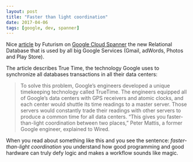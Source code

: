 ```yaml
---
layout: post
title: "Faster than light coordination"
date: 2017-04-06
tags: [google, dev, spanner]
---
```


Nice [article](https://futurism.com/4-googles-spanner-is-now-available-on-the-cloud-for-everyone/) by Futurism on [Google Cloud Spanner](https://cloud.google.com/spanner/) the new Relational Database that is used by all big Google Services (Gmail, adWords, Photos and Play Store).

The article describes True Time, the technology Google uses to synchronize all databases transactions in all their data centers:

> To solve this problem, Google’s engineers developed a unique timekeeping technology called TrueTime. The engineers equipped all of Google’s data centers with GPS receivers and atomic clocks, and each center would shuttle its time readings to a master server. Those servers would constantly trade their readings with other servers to produce a common time for all data centers. “This gives you faster-than-light coordination between two places,” Peter Mattis, a former Google engineer, explained to Wired.

When you read about something like this and you see the sentence: *faster-than-light coordination* you understand how good programming and good hardware can truly defy logic and makes a workflow sounds like magic.